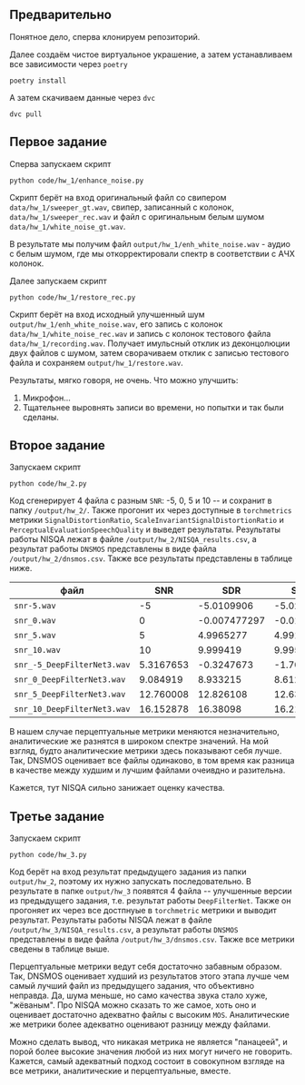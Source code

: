 ## Предварительно
Понятное дело, сперва клонируем репозиторий.

Далее создаём чистое виртуальное украшение, а затем устанавливаем все зависимости через `poetry`

```
poetry install
```

А затем скачиваем данные через `dvc`

```
dvc pull
```

## Первое задание

Сперва запускаем скрипт

```
python code/hw_1/enhance_noise.py
```
Скрипт берёт на вход оригинальный файл со свипером `data/hw_1/sweeper_gt.wav`, свипер, записанный с колонок, `data/hw_1/sweeper_rec.wav` и файл с оригинальным белым шумом `data/hw_1/white_noise_gt.wav`.

В результате мы получим файл `output/hw_1/enh_white_noise.wav` - аудио с белым шумом, где мы откорректировали спектр в соответствии с АЧХ колонок.

Далее запускаем скрипт

```
python code/hw_1/restore_rec.py
```

Скрипт берёт на вход исходный улучшенный шум `output/hw_1/enh_white_noise.wav`, его запись с колонок `data/hw_1/white_noise_rec.wav` и запись с колонок тестового файла `data/hw_1/recording.wav`. Получает имульсный отклик из деконцолюции двух файлов с шумом, затем сворачиваем отклик с записью тестового файла и сохраняем `output/hw_1/restore.wav`.

Результаты, мягко говоря, не очень. Что можно улучшить:

1. Микрофон...
2. Тщательнее выровнять записи во времени, но попытки и так были сделаны.

## Второе задание

Запускаем скрипт

```
python code/hw_2.py
```

Код сгенерирует 4 файла с разным `SNR`: -5, 0, 5 и 10 -- и сохранит в папку
`/output/hw_2/`. Также прогонит их через доступные в `torchmetrics` метрики
`SignalDistortionRatio`, `ScaleInvariantSignalDistortionRatio` и
`PerceptualEvaluationSpeechQuality` и выведет результаты. Результаты работы
NISQA лежат в файле `/output/hw_2/NISQA_results.csv`, а результат работы `DNSMOS` представлены в виде
файла `/output/hw_2/dnsmos.csv`. Также все результаты представлены в таблице
ниже.




| файл | SNR | SDR | SI-SDR | PESQ | NISQA(mos_pred) | NISQA(noi_pred) | NISQA(dis_pred) | NISQA(col_pred) | NISQA(loud_pred) | DNSMOS | MOS |
| --- | --- | --- | --- | --- | --- | --- | --- | --- | --- | --- | --- |
| `snr-5.wav` | -5 | -5.0109906 | -5.026846 | 1.063826 | 0.68706834 | 1.3495014 | 2.8681333 | 1.3250866 | 1.4882853 | 2.305998 | 1 |
| `snr_0.wav` | 0 | -0.007477297 | -0.015080672 | 1.0710368 | 1.0275223 | 1.3248811 | 4.1299486 | 2.758282 | 2.3072891 | 2.40894 | 2 |
| `snr_5.wav` | 5 | 4.9965277 | 4.9915285 | 1.1423959 | 1.8978573 | 1.2495964 | 4.3652115 | 3.3259141 | 3.027142 | 2.67619 | 2 |
| `snr_10.wav` | 10 | 9.999419 | 9.995243 | 1.3214328 | 2.3220136 | 1.4812186 | 4.490019 | 3.8426468 | 3.3288708 | 3.061875 | 4 |
| `snr_-5_DeepFilterNet3.wav` | 5.3167653 | -0.3247673 | -1.7007704 | 1.1593353 | 3.0952358 | 3.0875075 | 4.0781465 | 3.6955316 | 3.8067248 | 3.363556 | 1 |
| `snr_0_DeepFilterNet3.wav` | 9.084919 | 8.933215 | 8.612325 | 1.7562816 | 3.9001713 | 3.557959 | 4.28046 | 4.0747895 | 4.150477 | 3.84388 | 2 |
| `snr_5_DeepFilterNet3.wav` | 12.760008 | 12.826108 | 12.638403 | 2.2123663 | 4.40212 | 4.252387 | 4.4855533 | 4.2658296 | 4.411184 | 3.96980 | 4 |
| `snr_10_DeepFilterNet3.wav` | 16.152878 | 16.38098 | 16.21658 | 2.6651316 | 4.507142 | 4.1689267 | 4.543676 | 4.2390294 | 4.4209867 | 4.09963 | 5 |


В нашем случае перцептуальные метрики меняются незначительно, аналитические же разнятся в широком спектре значений. На мой взгляд, будто аналитические метрики здесь показывают себя лучше. Так, DNSMOS оценивает все файлы одинаково, в том время как разница в качестве между худшим и лучшим файлами очеивдно и разительна.

Кажется, тут NISQA сильно занижает оценку качества.

## Третье задание

Запускаем скрипт

```
python code/hw_3.py
```

Код берёт на вход результат предыдущего задания из папки `output/hw_2`, поэтому их нужно запускать последовательно. В результате в папке `output/hw_3` появятся 4 файла -- улучшенные версии из предыдущего задания, т.е. результат работы `DeepFilterNet`. Также он прогоняет их через все достпнуые в `torchmetric` метрики и выводит результат. Результаты работы NISQA лежат в файле `/output/hw_3/NISQA_results.csv`, а результат работы `DNSMOS` представлены в виде файла `/output/hw_3/dnsmos.csv`.  Также все метрики сведены в таблице выше.

Перцептуальные метрики ведут себя достаточно забавным образом. Так, DNSMOS оценивает худший из результатов этого этапа лучше чем самый лучший файл из предыдущего задания, что объективно неправда. Да, шума меньше, но само качества звука стало хуже, "жёваным". Про NISQA можно сказать то же самое, хоть оно и оценивает достаточно адекватно файлы с высоким `MOS`. Аналитические же метрики более адекватно оценивают разницу между файлами.

Можно сделать вывод, что никакая метрика не является "панацеей", и порой более высокие значения любой из них могут ничего не говорить. Кажется, самый адекватный подход состоит в совокупном взгляде на все метрики, аналитические и перцептуальные, вместе.

